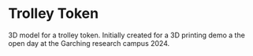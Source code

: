 # Trolley Token

3D model for a trolley token. Initially created for a 3D printing demo a the open day at the Garching research campus 2024.